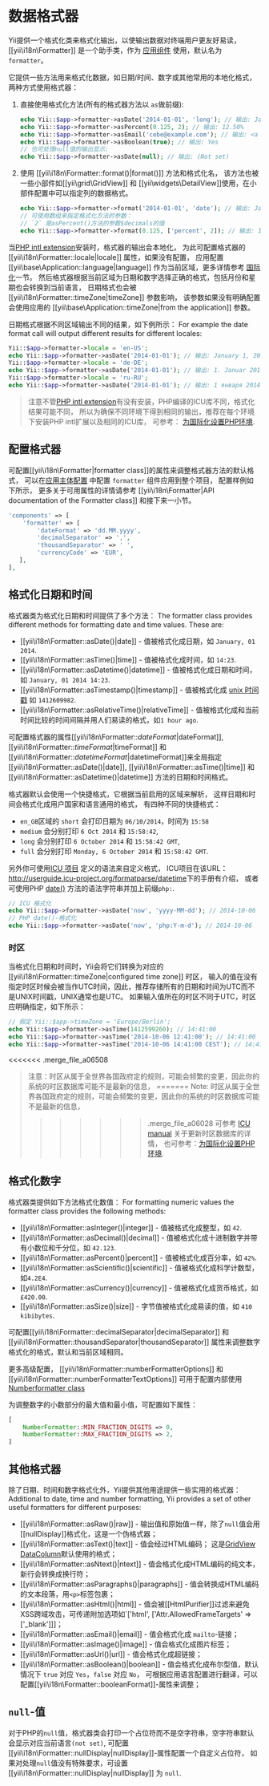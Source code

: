 数据格式器
==============

Yii提供一个格式化类来格式化输出，以使输出数据对终端用户更友好易读，
[[yii\i18n\Formatter]] 是一个助手类，作为 [应用组件](structure-application-components.md) 使用，默认名为`formatter`。

它提供一些方法用来格式化数据，如日期/时间、数字或其他常用的本地化格式，
两种方式使用格式器：

1. 直接使用格式化方法(所有的格式器方法以 `as`做前缀):

   ```php
   echo Yii::$app->formatter->asDate('2014-01-01', 'long'); // 输出: January 1, 2014
   echo Yii::$app->formatter->asPercent(0.125, 2); // 输出: 12.50%
   echo Yii::$app->formatter->asEmail('cebe@example.com'); // 输出: <a href="mailto:cebe@example.com">cebe@example.com</a>
   echo Yii::$app->formatter->asBoolean(true); // 输出: Yes
   // 也可处理null值的输出显示:
   echo Yii::$app->formatter->asDate(null); // 输出: (Not set)
   ```

2. 使用 [[yii\i18n\Formatter::format()|format()]] 方法和格式化名，
   该方法也被一些小部件如[[yii\grid\GridView]] 和 [[yii\widgets\DetailView]]使用，在小部件配置中可以指定列的数据格式。

   ```php
   echo Yii::$app->formatter->format('2014-01-01', 'date'); // 输出: January 1, 2014
   // 可使用数组来指定格式化方法的参数：
   // `2` 是asPercent()方法的参数$decimals的值
   echo Yii::$app->formatter->format(0.125, ['percent', 2]); // 输出: 12.50%
   ```

当[PHP intl extension](http://php.net/manual/en/book.intl.php)安装时，格式器的输出会本地化，
为此可配置格式器的 [[yii\i18n\Formatter::locale|locale]] 属性，如果没有配置，
应用配置 [[yii\base\Application::language|language]] 作为当前区域，更多详情参考 [国际化](tutorial-i18n.md)一节。
然后格式器根据当前区域为日期和数字选择正确的格式，包括月份和星期也会转换到当前语言，
日期格式也会被 [[yii\i18n\Formatter::timeZone|timeZone]] 参数影响，
该参数如果没有明确配置会使用应用的 [[yii\base\Application::timeZone|from the application]] 参数。

日期格式根据不同区域输出不同的结果，如下例所示：
For example the date format call will output different results for different locales:

```php
Yii::$app->formatter->locale = 'en-US';
echo Yii::$app->formatter->asDate('2014-01-01'); // 输出: January 1, 2014
Yii::$app->formatter->locale = 'de-DE';
echo Yii::$app->formatter->asDate('2014-01-01'); // 输出: 1. Januar 2014
Yii::$app->formatter->locale = 'ru-RU';
echo Yii::$app->formatter->asDate('2014-01-01'); // 输出: 1 января 2014 г.
```

> 注意不管[PHP intl extension](http://php.net/manual/en/book.intl.php)有没有安装，PHP编译的ICU库不同，格式化结果可能不同，
> 所以为确保不同环境下得到相同的输出，推荐在每个环境下安装PHP intl扩展以及相同的ICU库，
> 可参考： [为国际化设置PHP环境](tutorial-i18n.md#setup-environment).


配置格式器 <span id="configuring-format"></span>
-------------------------

可配置[[yii\i18n\Formatter|formatter class]]的属性来调整格式器方法的默认格式，
可以在[应用主体配置](concept-configurations.md#application-configurations) 中配置 `formatter` 组件应用到整个项目，
配置样例如下所示，
更多关于可用属性的详情请参考 [[yii\i18n\Formatter|API documentation of the Formatter class]] 和接下来一小节。

```php
'components' => [
    'formatter' => [
        'dateFormat' => 'dd.MM.yyyy',
        'decimalSeparator' => ',',
        'thousandSeparator' => ' ',
        'currencyCode' => 'EUR',
   ],
],
```

格式化日期和时间 <span id="date-and-time"></span>
-------------------------------

格式器类为格式化日期和时间提供了多个方法：
The formatter class provides different methods for formatting date and time values. These are:

- [[yii\i18n\Formatter::asDate()|date]] - 值被格式化成日期，如 `January, 01 2014`.
- [[yii\i18n\Formatter::asTime()|time]] - 值被格式化成时间，如 `14:23`.
- [[yii\i18n\Formatter::asDatetime()|datetime]] - 值被格式化成日期和时间，如 `January, 01 2014 14:23`.
- [[yii\i18n\Formatter::asTimestamp()|timestamp]] - 值被格式化成 [unix 时间戳](http://en.wikipedia.org/wiki/Unix_time) 如 `1412609982`.
- [[yii\i18n\Formatter::asRelativeTime()|relativeTime]] - 值被格式化成和当前时间比较的时间间隔并用人们易读的格式，如`1 hour ago`.

可配置格式器的属性[[yii\i18n\Formatter::$dateFormat|$dateFormat]], [[yii\i18n\Formatter::$timeFormat|$timeFormat]]
和[[yii\i18n\Formatter::$datetimeFormat|$datetimeFormat]]来全局指定[[yii\i18n\Formatter::asDate()|date]],
[[yii\i18n\Formatter::asTime()|time]] 和 [[yii\i18n\Formatter::asDatetime()|datetime]] 方法的日期和时间格式。

格式器默认会使用一个快捷格式，它根据当前启用的区域来解析，
这样日期和时间会格式化成用户国家和语言通用的格式，
有四种不同的快捷格式：

- `en_GB`区域的 `short` 会打印日期为 `06/10/2014`，时间为 `15:58`
- `medium` 会分别打印 `6 Oct 2014` 和 `15:58:42`,
- `long` 会分别打印 `6 October 2014` 和 `15:58:42 GMT`,
- `full` 会分别打印 `Monday, 6 October 2014` 和 `15:58:42 GMT`.

另外你可使用[ICU 项目](http://site.icu-project.org/) 定义的语法来自定义格式，
ICU项目在该URL：<http://userguide.icu-project.org/formatparse/datetime>下的手册有介绍，
或者可使用PHP [date()](http://php.net/manual/de/function.date.php) 方法的语法字符串并加上前缀`php:`.

```php
// ICU 格式化
echo Yii::$app->formatter->asDate('now', 'yyyy-MM-dd'); // 2014-10-06
// PHP date()-格式化
echo Yii::$app->formatter->asDate('now', 'php:Y-m-d'); // 2014-10-06
```

### 时区 <span id="time-zones"></span>

当格式化日期和时间时，Yii会将它们转换为对应的 [[yii\i18n\Formatter::timeZone|configured time zone]] 时区，
输入的值在没有指定时区时候会被当作UTC时间，因此，推荐存储所有的日期和时间为UTC而不是UNIX时间戳，UNIX通常也是UTC。
如果输入值所在的时区不同于UTC，时区应明确指定，如下所示：

```php
// 假定 Yii::$app->timeZone = 'Europe/Berlin';
echo Yii::$app->formatter->asTime(1412599260); // 14:41:00
echo Yii::$app->formatter->asTime('2014-10-06 12:41:00'); // 14:41:00
echo Yii::$app->formatter->asTime('2014-10-06 14:41:00 CEST'); // 14:41:00
```

<<<<<<< .merge_file_a06508
> 注意：时区从属于全世界各国政府定的规则，可能会频繁的变更，因此你的系统的时区数据库可能不是最新的信息，
=======
> Note: 时区从属于全世界各国政府定的规则，可能会频繁的变更，因此你的系统的时区数据库可能不是最新的信息，
>>>>>>> .merge_file_a06028
> 可参考 [ICU manual](http://userguide.icu-project.org/datetime/timezone#TOC-Updating-the-Time-Zone-Data)
> 关于更新时区数据库的详情，
> 也可参考：[为国际化设置PHP环境](tutorial-i18n.md#setup-environment).


格式化数字 <span id="numbers"></span>
------------------

格式器类提供如下方法格式化数值：
For formatting numeric values the formatter class provides the following methods:

- [[yii\i18n\Formatter::asInteger()|integer]] - 值被格式化成整型，如 `42`.
- [[yii\i18n\Formatter::asDecimal()|decimal]] - 值被格式化成十进制数字并带有小数位和千分位，如 `42.123`.
- [[yii\i18n\Formatter::asPercent()|percent]] - 值被格式化成百分率，如 `42%`.
- [[yii\i18n\Formatter::asScientific()|scientific]] - 值被格式化成科学计数型，如`4.2E4`.
- [[yii\i18n\Formatter::asCurrency()|currency]] - 值被格式化成货币格式，如 `£420.00`.
- [[yii\i18n\Formatter::asSize()|size]] - 字节值被格式化成易读的值，如 `410 kibibytes`.

可配置[[yii\i18n\Formatter::decimalSeparator|decimalSeparator]] 和 [[yii\i18n\Formatter::thousandSeparator|thousandSeparator]]
属性来调整数字格式化的格式，默认和当前区域相同。

更多高级配置， [[yii\i18n\Formatter::numberFormatterOptions]] 和 [[yii\i18n\Formatter::numberFormatterTextOptions]]
可用于配置内部使用 [Numberformatter class](http://php.net/manual/en/class.numberformatter.php)

为调整数字的小数部分的最大值和最小值，可配置如下属性：

```php
[
    NumberFormatter::MIN_FRACTION_DIGITS => 0,
    NumberFormatter::MAX_FRACTION_DIGITS => 2,
]
```

其他格式器  <span id="other"></span>
----------------

除了日期、时间和数字格式化外，Yii提供其他用途提供一些实用的格式器：
Additional to date, time and number formatting, Yii provides a set of other useful formatters for different purposes:

- [[yii\i18n\Formatter::asRaw()|raw]] - 输出值和原始值一样，除了`null`值会用[[nullDisplay]]格式化，这是一个伪格式器；
- [[yii\i18n\Formatter::asText()|text]] - 值会经过HTML编码； 
  这是[GridView DataColumn](output-data-widgets.md#data-column)默认使用的格式；
- [[yii\i18n\Formatter::asNtext()|ntext]] - 值会格式化成HTML编码的纯文本，新行会转换成换行符；
- [[yii\i18n\Formatter::asParagraphs()|paragraphs]] - 值会转换成HTML编码的文本段落，用`<p>`标签包裹；
- [[yii\i18n\Formatter::asHtml()|html]] - 值会被[[HtmlPurifier]]过滤来避免XSS跨域攻击，可传递附加选项如`['html', ['Attr.AllowedFrameTargets' => ['_blank']]]；
- [[yii\i18n\Formatter::asEmail()|email]] - 值会格式化成 `mailto`-链接；
- [[yii\i18n\Formatter::asImage()|image]] - 值会格式化成图片标签；
- [[yii\i18n\Formatter::asUrl()|url]] - 值会格式化成超链接；
- [[yii\i18n\Formatter::asBoolean()|boolean]] - 值会格式化成布尔型值，默认情况下 `true` 对应 `Yes`，`false` 对应 `No`，
  可根据应用语言配置进行翻译，可以配置[[yii\i18n\Formatter::booleanFormat]]-属性来调整；

`null`-值 <span id="null-values"></span>
-------------

对于PHP的`null`值，格式器类会打印一个占位符而不是空字符串，空字符串默认会显示对应当前语言`(not set)`,
可配置[[yii\i18n\Formatter::nullDisplay|nullDisplay]]-属性配置一个自定义占位符，
如果对处理`null`值没有特殊要求，可设置[[yii\i18n\Formatter::nullDisplay|nullDisplay]] 为 `null`.
